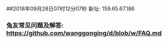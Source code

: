 ##2018年09月28日07时12分07秒 新址: 159.65.67.186
### 兔友常见问题及解答: https://github.com/wanggonging/d/blob/w/FAQ.md
